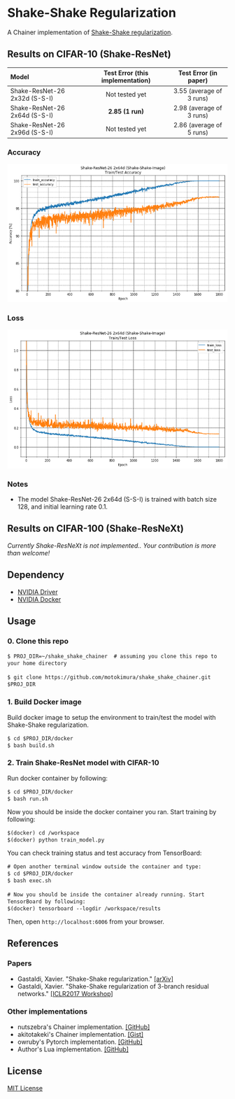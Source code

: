 # Shake-Shake Regularization
A Chainer implementation of [Shake-Shake regularization](https://arxiv.org/abs/1705.07485).

## Results on CIFAR-10 (Shake-ResNet)

| Model                         | Test Error (this implementation) | Test Error (in paper)    |
|:------------------------------|:--------------------------------:|:------------------------:|
| Shake-ResNet-26 2x32d (S-S-I) | Not tested yet                   | 3.55 (average of 3 runs) |
| Shake-ResNet-26 2x64d (S-S-I) | **2.85 (1 run)**                 | 2.98 (average of 3 runs) |
| Shake-ResNet-26 2x96d (S-S-I) | Not tested yet                   | 2.86 (average of 5 runs) |

### Accuracy
![](contents/resnet_acc.png)

### Loss
![](contents/resnet_loss.png)

### Notes
* The model Shake-ResNet-26 2x64d (S-S-I) is trained with batch size 128, and initial learning rate 0.1.

## Results on CIFAR-100 (Shake-ResNeXt)

*Currently Shake-ResNeXt is not implemented.. Your contribution is more than welcome!*

## Dependency

* [NVIDIA Driver](https://www.nvidia.com/Download/index.aspx)
* [NVIDIA Docker](https://github.com/NVIDIA/nvidia-docker) 

## Usage

### 0. Clone this repo

```
$ PROJ_DIR=~/shake_shake_chainer  # assuming you clone this repo to your home directory

$ git clone https://github.com/motokimura/shake_shake_chainer.git $PROJ_DIR
```

### 1. Build Docker image

Build docker image to setup the environment to train/test the model with Shake-Shake regularization. 

```
$ cd $PROJ_DIR/docker
$ bash build.sh
```

### 2. Train Shake-ResNet model with CIFAR-10

Run docker container by following:

```
$ cd $PROJ_DIR/docker
$ bash run.sh
```

Now you should be inside the docker container you ran. Start training by following:

```
$(docker) cd /workspace
$(docker) python train_model.py
```

You can check training status and test accuracy from TensorBoard:

```
# Open another terminal window outside the container and type:
$ cd $PROJ_DIR/docker
$ bash exec.sh

# Now you should be inside the container already running. Start TensorBoard by following:
$(docker) tensorboard --logdir /workspace/results
```

Then, open `http://localhost:6006` from your browser.

## References

### Papers

* Gastaldi, Xavier. "Shake-Shake regularization." [[arXiv]](https://arxiv.org/abs/1705.07485)
* Gastaldi, Xavier. "Shake-Shake regularization of 3-branch residual networks." [[ICLR2017 Workshop]](https://openreview.net/forum?id=HkO-PCmYl)

### Other implementations

* nutszebra's Chainer implementation. [[GitHub]](https://github.com/nutszebra/shake_shake)
* akitotakeki's Chainer implementation. [[Gist]](https://gist.github.com/akitotakeki/c82a3bb38c930cd295628cfa1e29fdd7)
* owruby's Pytorch implementation. [[GitHub]](https://github.com/owruby/shake-shake_pytorch)
* Author's Lua implementation. [[GitHub]](https://github.com/xgastaldi/shake-shake)

## License

[MIT License](LICENSE)
